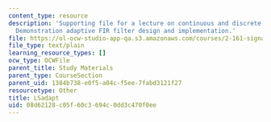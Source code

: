 ```yaml
---
content_type: resource
description: 'Supporting file for a lecture on continuous and discrete signal processing:
  Demonstration adaptive FIR filter design and implementation.'
file: https://ol-ocw-studio-app-qa.s3.amazonaws.com/courses/2-161-signal-processing-continuous-and-discrete-fall-2008/08d62128c05f60c3694c0dd3c470f0ee_LSadapt.m
file_type: text/plain
learning_resource_types: []
ocw_type: OCWFile
parent_title: Study Materials
parent_type: CourseSection
parent_uid: 1384b738-e0f5-a04c-f5ee-7fabd3121f27
resourcetype: Other
title: LSadapt
uid: 08d62128-c05f-60c3-694c-0dd3c470f0ee
---
```

